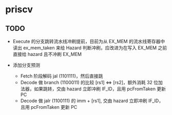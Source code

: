 # priscv

## TODO

- Execute 的分支跳转流水线冲刷提前，目前为从 EX_MEM 的流水线寄存器中读出 ex_mem_taken 来给 Hazard 判断冲刷，应改进为在写入 EX_MEM 之前直接给 hazard 且不冲刷 EX_MEM

- 添加分支预测
    - Fetch 阶段解码 jal (1101111)，然后直接跳
    - Decode 做 branch (1100011) 的比较 [rs1] <=> [rs2]，额外消耗 32 位加法器，如果跳转，交由 hazard 立即冲刷 IF_ID，且用 pcFromTaken 更新 PC
    - Decode 做 jalr (1100111) 的 imm + [rs1], 交由 hazard 立即冲刷 IF_ID，且用 pcFromTaken 更新 PC